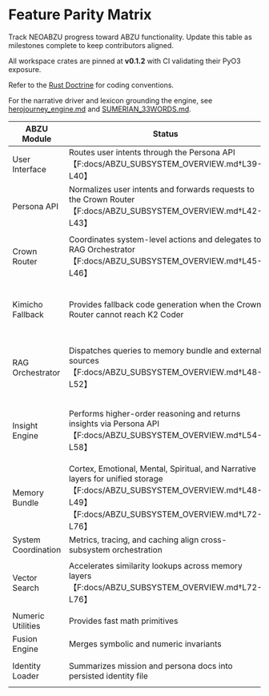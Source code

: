 # Feature Parity Matrix

Track NEOABZU progress toward ABZU functionality. Update this table as milestones complete to keep contributors aligned.

All workspace crates are pinned at **v0.1.2** with CI validating their PyO3 exposure.

Refer to the [Rust Doctrine](rust_doctrine.md) for coding conventions.

For the narrative driver and lexicon grounding the engine, see [herojourney_engine.md](herojourney_engine.md) and [SUMERIAN_33WORDS.md](SUMERIAN_33WORDS.md).

| ABZU Module | Status | NEOABZU Plan |
| --- | --- | --- |
| User Interface | Routes user intents through the Persona API【F:docs/ABZU_SUBSYSTEM_OVERVIEW.md†L39-L40】 | drop |
| Persona API | Normalizes user intents and forwards requests to the Crown Router【F:docs/ABZU_SUBSYSTEM_OVERVIEW.md†L42-L43】 | migrated via `neoabzu_persona` |
| Crown Router | Coordinates system-level actions and delegates to RAG Orchestrator【F:docs/ABZU_SUBSYSTEM_OVERVIEW.md†L45-L46】 | fully ported in Rust with native orchestrator and validator bindings; RAZAR integration parity verified (**v0.1.2**) |
| Kimicho Fallback | Provides fallback code generation when the Crown Router cannot reach K2 Coder | `kimicho` crate (**v0.1.2**) exposes `fallback_k2` via PyO3 `neoabzu_kimicho` bridge; legacy `kimicho.py` retired |
| RAG Orchestrator | Dispatches queries to memory bundle and external sources【F:docs/ABZU_SUBSYSTEM_OVERVIEW.md†L48-L52】 | Rust orchestrator aggregates memory and connector retrievals with plugin connectors and ranking strategies (parity achieved, **v0.1.2**) |
| Insight Engine | Performs higher-order reasoning and returns insights via Persona API【F:docs/ABZU_SUBSYSTEM_OVERVIEW.md†L54-L58】 | `neoabzu-insight` (**v0.1.2**) computes word and bigram embeddings with per-word semantic scores and exposes Crown Router hooks (parity achieved) |
| Memory Bundle | Cortex, Emotional, Mental, Spiritual, and Narrative layers for unified storage【F:docs/ABZU_SUBSYSTEM_OVERVIEW.md†L48-L49】【F:docs/ABZU_SUBSYSTEM_OVERVIEW.md†L72-L76】 | reuse |
| System Coordination | Metrics, tracing, and caching align cross-subsystem orchestration | parity achieved |
| Vector Search | Accelerates similarity lookups across memory layers【F:docs/ABZU_SUBSYSTEM_OVERVIEW.md†L72-L76】 | Rust crate `neoabzu_vector` (**v0.1.2**) exposes gRPC with in-memory embeddings, metrics, tracing, and Python client helpers |
| Numeric Utilities | Provides fast math primitives | initial Rust crate `neoabzu_numeric` (**v0.1.2**) |
| Fusion Engine | Merges symbolic and numeric invariants | initial Rust crate `neoabzu_fusion` |
| Identity Loader | Summarizes mission and persona docs into persisted identity file | `neoabzu_crown.load_identity` replaces Python loader and runs at Crown boot |

